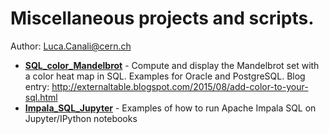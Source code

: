 # Miscellaneous projects and scripts.
Author: Luca.Canali@cern.ch

- [**SQL_color_Mandelbrot**](SQL_color_Mandelbrot) - Compute and display the Mandelbrot set with a color heat map in SQL. Examples for Oracle and PostgreSQL. Blog entry: http://externaltable.blogspot.com/2015/08/add-color-to-your-sql.html
- [**Impala_SQL_Jupyter**](Impala_SQL_Jupyter) - Examples of how to run Apache Impala SQL on Jupyter/IPython notebooks

